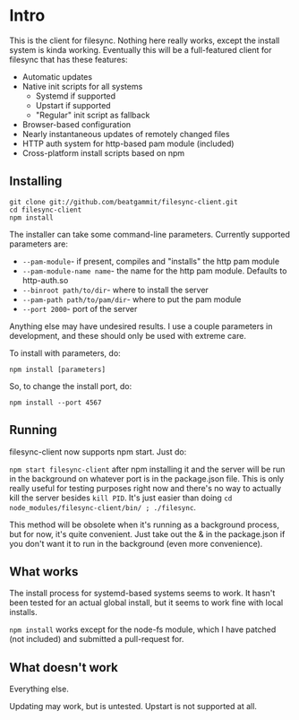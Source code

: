 Intro
=====

This is the client for filesync. Nothing here really works, except the install system is kinda working.  Eventually this will be a full-featured client for filesync that has these features:

* Automatic updates
* Native init scripts for all systems
  * Systemd if supported
  * Upstart if supported
  * "Regular" init script as fallback
* Browser-based configuration
* Nearly instantaneous updates of remotely changed files
* HTTP auth system for http-based pam module (included)
* Cross-platform install scripts based on npm

Installing
----------

    git clone git://github.com/beatgammit/filesync-client.git
    cd filesync-client
	npm install

The installer can take some command-line parameters. Currently supported parameters are:

* `--pam-module`- if present, compiles and "installs" the http pam module
* `--pam-module-name name`- the name for the http pam module. Defaults to http-auth.so
* `--binroot path/to/dir`- where to install the server
* `--pam-path path/to/pam/dir`- where to put the pam module
* `--port 2000`- port of the server

Anything else may have undesired results. I use a couple parameters in development, and these should only be used with extreme care.

To install with parameters, do:

`npm install [parameters]`

So, to change the install port, do:

`npm install --port 4567`

Running
-------

filesync-client now supports npm start. Just do:

`npm start filesync-client` after npm installing it and the server will be run in the background on whatever port is in the package.json file. This is only really useful for testing purposes right now and there's no way to actually kill the server besides `kill PID`. It's just easier than doing `cd node_modules/filesync-client/bin/ ; ./filesync`.

This method will be obsolete when it's running as a background process, but for now, it's quite convenient. Just take out the & in the package.json if you don't want it to run in the background (even more convenience).

What works
----------

The install process for systemd-based systems seems to work. It hasn't been tested for an actual global install, but it seems to work fine with local installs.

`npm install` works except for the node-fs module, which I have patched (not included) and submitted a pull-request for.

What doesn't work
-----------------

Everything else.

Updating may work, but is untested. Upstart is not supported at all.
